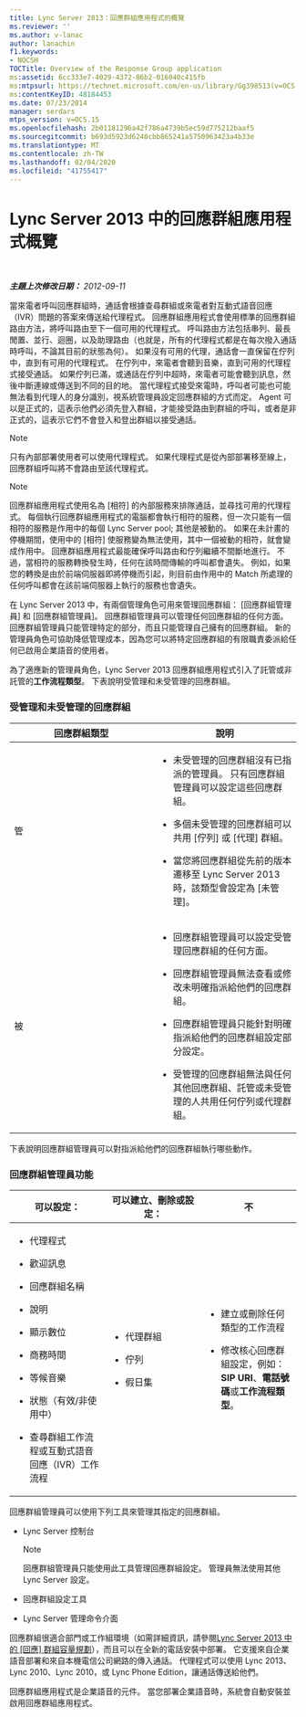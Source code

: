 ```yaml
---
title: Lync Server 2013：回應群組應用程式的概覽
ms.reviewer: ''
ms.author: v-lanac
author: lanachin
f1.keywords:
- NOCSH
TOCTitle: Overview of the Response Group application
ms:assetid: 6cc333e7-4029-4372-86b2-016040c415fb
ms:mtpsurl: https://technet.microsoft.com/en-us/library/Gg398513(v=OCS.15)
ms:contentKeyID: 48184453
ms.date: 07/23/2014
manager: serdars
mtps_version: v=OCS.15
ms.openlocfilehash: 2b01181296a42f786a4739b5ec59d775212baaf5
ms.sourcegitcommit: b693d5923d6240cbb865241a5750963423a4b33e
ms.translationtype: MT
ms.contentlocale: zh-TW
ms.lasthandoff: 02/04/2020
ms.locfileid: "41755417"
---
```

<div data-xmlns="http://www.w3.org/1999/xhtml">

<div class="topic" data-xmlns="http://www.w3.org/1999/xhtml" data-msxsl="urn:schemas-microsoft-com:xslt" data-cs="http://msdn.microsoft.com/en-us/">

<div data-asp="http://msdn2.microsoft.com/asp">

# <a name="overview-of-the-response-group-application-in-lync-server-2013"></a>Lync Server 2013 中的回應群組應用程式概覽

</div>

<div id="mainSection">

<div id="mainBody">

<span> </span>

_**主題上次修改日期：** 2012-09-11_

當來電者呼叫回應群組時，通話會根據查尋群組或來電者對互動式語音回應（IVR）問題的答案來傳送給代理程式。 回應群組應用程式會使用標準的回應群組路由方法，將呼叫路由至下一個可用的代理程式。 呼叫路由方法包括串列、最長閒置、並行、迴圈，以及助理路由（也就是，所有的代理程式都是在每次撥入通話時呼叫，不論其目前的狀態為何）。 如果沒有可用的代理，通話會一直保留在佇列中，直到有可用的代理程式。 在佇列中，來電者會聽到音樂，直到可用的代理程式接受通話。 如果佇列已滿，或通話在佇列中超時，來電者可能會聽到訊息，然後中斷連線或傳送到不同的目的地。 當代理程式接受來電時，呼叫者可能也可能無法看到代理人的身分識別，視系統管理員設定回應群組的方式而定。 Agent 可以是正式的，這表示他們必須先登入群組，才能接受路由到群組的呼叫，或者是非正式的，這表示它們不會登入和登出群組以接受通話。

<div>


> [!NOTE]  
> 只有內部部署使用者可以使用代理程式。 如果代理程式是從內部部署移至線上，回應群組呼叫將不會路由至該代理程式。



</div>

<div>


> [!NOTE]  
> 回應群組應用程式使用名為 [相符] 的內部服務來排隊通話，並尋找可用的代理程式。 每個執行回應群組應用程式的電腦都會執行相符的服務，但一次只能有一個相符的服務是作用中的每個 Lync Server pool; 其他是被動的。 如果在未計畫的停機期間，使用中的 [相符] 使服務變為無法使用，其中一個被動的相符，就會變成作用中。 回應群組應用程式最能確保呼叫路由和佇列繼續不間斷地進行。 不過，當相符的服務轉換發生時，任何在該時間傳輸的呼叫都會遺失。 例如，如果您的轉換是由於前端伺服器即將停機而引起，則目前由作用中的 Match 所處理的任何呼叫都會在該前端伺服器上執行的服務也會遺失。



</div>

在 Lync Server 2013 中，有兩個管理角色可用來管理回應群組： [回應群組管理員] 和 [回應群組管理員]。 回應群組管理員可以管理任何回應群組的任何方面。 回應群組管理員只能管理特定的部分，而且只能管理自己擁有的回應群組。 新的管理員角色可協助降低管理成本，因為您可以將特定回應群組的有限職責委派給任何已啟用企業語音的使用者。

為了適應新的管理員角色，Lync Server 2013 回應群組應用程式引入了託管或非託管的**工作流程類型**。 下表說明受管理和未受管理的回應群組。

### <a name="managed-and-unmanaged-response-groups"></a>受管理和未受管理的回應群組

<table>
<colgroup>
<col style="width: 50%" />
<col style="width: 50%" />
</colgroup>
<thead>
<tr class="header">
<th>回應群組類型</th>
<th>說明</th>
</tr>
</thead>
<tbody>
<tr class="odd">
<td><p>管</p></td>
<td><ul>
<li><p>未受管理的回應群組沒有已指派的管理員。 只有回應群組管理員可以設定這些回應群組。</p></li>
<li><p>多個未受管理的回應群組可以共用 [佇列] 或 [代理] 群組。</p></li>
<li><p>當您將回應群組從先前的版本遷移至 Lync Server 2013 時，該類型會設定為 [未管理]。</p></li>
</ul></td>
</tr>
<tr class="even">
<td><p>被</p></td>
<td><ul>
<li><p>回應群組管理員可以設定受管理回應群組的任何方面。</p></li>
<li><p>回應群組管理員無法查看或修改未明確指派給他們的回應群組。</p></li>
<li><p>回應群組管理員只能針對明確指派給他們的回應群組設定部分設定。</p></li>
<li><p>受管理的回應群組無法與任何其他回應群組、託管或未受管理的人共用任何佇列或代理群組。</p></li>
</ul></td>
</tr>
</tbody>
</table>


下表說明回應群組管理員可以對指派給他們的回應群組執行哪些動作。

### <a name="response-group-manager-capabilities"></a>回應群組管理員功能

<table>
<colgroup>
<col style="width: 33%" />
<col style="width: 33%" />
<col style="width: 33%" />
</colgroup>
<thead>
<tr class="header">
<th>可以設定：</th>
<th>可以建立、刪除或設定：</th>
<th>不</th>
</tr>
</thead>
<tbody>
<tr class="odd">
<td><ul>
<li><p>代理程式</p></li>
<li><p>歡迎訊息</p></li>
<li><p>回應群組名稱</p></li>
<li><p>說明</p></li>
<li><p>顯示數位</p></li>
<li><p>商務時間</p></li>
<li><p>等候音樂</p></li>
<li><p>狀態（有效/非使用中）</p></li>
<li><p>查尋群組工作流程或互動式語音回應（IVR）工作流程</p></li>
</ul></td>
<td><ul>
<li><p>代理群組</p></li>
<li><p>佇列</p></li>
<li><p>假日集</p></li>
</ul></td>
<td><ul>
<li><p>建立或刪除任何類型的工作流程</p></li>
<li><p>修改核心回應群組設定，例如： <strong>SIP URI</strong>、<strong>電話號碼</strong>或<strong>工作流程類型</strong>。</p></li>
</ul></td>
</tr>
</tbody>
</table>


回應群組管理員可以使用下列工具來管理其指定的回應群組。

  - Lync Server 控制台
    
    <div>
    

    > [!NOTE]  
    > 回應群組管理員只能使用此工具管理回應群組設定。 管理員無法使用其他 Lync Server 設定。

    
    </div>

  - 回應群組設定工具

  - Lync Server 管理命令介面

回應群組很適合部門或工作組環境（如需詳細資訊，請參閱[Lync Server 2013 中的 [回應] 群組容量規劃](lync-server-2013-capacity-planning-for-response-group.md)），而且可以在全新的電話安裝中部署。 它支援來自企業語音部署和來自本機電信公司網路的傳入通話。 代理程式可以使用 Lync 2013、Lync 2010、Lync 2010，或 Lync Phone Edition，讓通話傳送給他們。

回應群組應用程式是企業語音的元件。 當您部署企業語音時，系統會自動安裝並啟用回應群組應用程式。

</div>

<span> </span>

</div>

</div>

</div>

